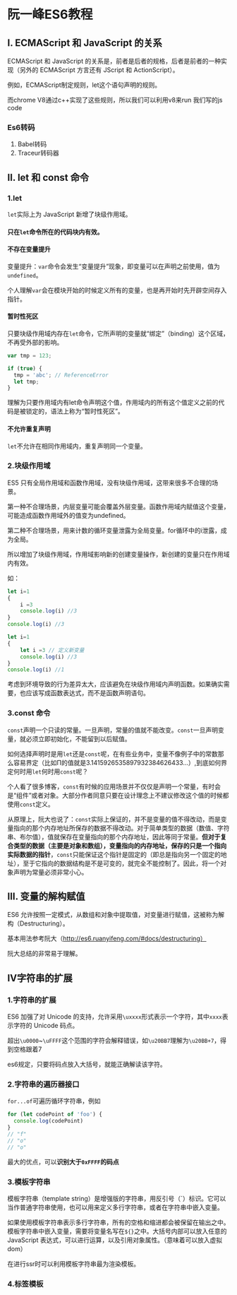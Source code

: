 # 阮一峰ES6教程 

## Ⅰ. ECMAScript 和 JavaScript 的关系

ECMAScript 和 JavaScript 的关系是，前者是后者的规格，后者是前者的一种实现（另外的 ECMAScript 方言还有 JScript 和 ActionScript）。

例如，ECMAScript制定规则，let这个语句声明的规则。

而chrome V8通过c++实现了这些规则，所以我们可以利用v8来run 我们写的js code

### Es6转码

1. Babel转码
2. Traceur转码器

## Ⅱ. let 和 const 命令

### 1.let

`let`实际上为 JavaScript 新增了块级作用域。

#### 只在`let`命令所在的代码块内有效。

#### 不存在变量提升

变量提升：`var`命令会发生“变量提升”现象，即变量可以在声明之前使用，值为`undefined`。

个人理解`var`会在模块开始的时候定义所有的变量，也是再开始时先开辟空间存入指针。

#### 暂时性死区

只要块级作用域内存在`let`命令，它所声明的变量就“绑定”（binding）这个区域，不再受外部的影响。

```javascript
var tmp = 123;

if (true) {
  tmp = 'abc'; // ReferenceError
  let tmp;
}
```

理解为只要作用域内有let命令声明这个值，作用域内的所有这个值定义之前的代码是被锁定的，语法上称为“暂时性死区”。

#### 不允许重复声明

`let`不允许在相同作用域内，重复声明同一个变量。



### 2.块级作用域

ES5 只有全局作用域和函数作用域，没有块级作用域，这带来很多不合理的场景。

第一种不合理场景，内层变量可能会覆盖外层变量。函数作用域内赋值这个变量，可能造成函数作用域外的值变为undefined。

第二种不合理场景，用来计数的循环变量泄露为全局变量。for循环中的i泄露，成为全局。

所以增加了块级作用域，作用域影响新的创建变量操作，新创建的变量只在作用域内有效。

如：

```js
let i=1
{
    i =3
    console.log(i) //3
}
console.log(i) //3
```

```js
let i=1
{
    let i =3 // 定义新变量
    console.log(i) //3
}
console.log(i) //1
```

考虑到环境导致的行为差异太大，应该避免在块级作用域内声明函数。如果确实需要，也应该写成函数表达式，而不是函数声明语句。



### 3.const 命令

`const`声明一个只读的常量。一旦声明，常量的值就不能改变。`const`一旦声明变量，就必须立即初始化，不能留到以后赋值。

如何选择声明时是用`let`还是`const`呢，在有些业务中，变量不像例子中的常数那么容易界定（比如Π的值就是3.1415926535897932384626433...）,到底如何界定何时用`let`何时用`const`呢？

个人看了很多博客，`const`有时候的应用场景并不仅仅是声明一个常量，有时会是“组件”或者对象。大部分作者同意只要在设计理念上不建议修改这个值的时候都使用`const`定义。

从原理上，阮大也说了：`const`实际上保证的，并不是变量的值不得改动，而是变量指向的那个内存地址所保存的数据不得改动。对于简单类型的数据（数值、字符串、布尔值），值就保存在变量指向的那个内存地址，因此等同于常量。**但对于复合类型的数据（主要是对象和数组），变量指向的内存地址，保存的只是一个指向实际数据的指针**，`const`只能保证这个指针是固定的（即总是指向另一个固定的地址），至于它指向的数据结构是不是可变的，就完全不能控制了。因此，将一个对象声明为常量必须非常小心。



## Ⅲ. 变量的解构赋值

ES6 允许按照一定模式，从数组和对象中提取值，对变量进行赋值，这被称为解构（Destructuring）。

基本用法参考阮大（http://es6.ruanyifeng.com/#docs/destructuring）

阮大总结的非常易于理解。



## Ⅳ字符串的扩展

### 1.字符串的扩展

ES6 加强了对 Unicode 的支持，允许采用`\uxxxx`形式表示一个字符，其中`xxxx`表示字符的 Unicode 码点。

超出`\u0000`~`\uFFFF`这个范围的字符会解释错误，如`\u20BB7`理解为`\u20BB+7`，得到空格跟着7

es6规定，只要将码点放入大括号，就能正确解读该字符。



### 2.字符串的遍历器接口

`for...of`可遍历循环字符串，例如

```js
for (let codePoint of 'foo') {
  console.log(codePoint)
}
// "f"
// "o"
// "o"
```

最大的优点，可以**识别大于`0xFFFF`的码点**



### 3.模板字符串

模板字符串（template string）是增强版的字符串，用反引号（`）标识。它可以当作普通字符串使用，也可以用来定义多行字符串，或者在字符串中嵌入变量。

如果使用模板字符串表示多行字符串，所有的空格和缩进都会被保留在输出之中。模板字符串中嵌入变量，需要将变量名写在`${}`之中。大括号内部可以放入任意的 JavaScript 表达式，可以进行运算，以及引用对象属性。（意味着可以放入虚拟dom）

在进行ssr时可以利用模板字符串最为渲染模板。



### 4.标签模板